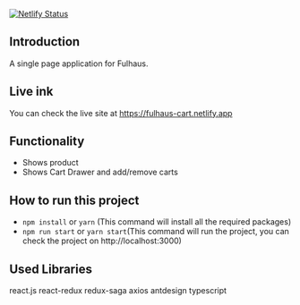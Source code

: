 [![Netlify Status](https://api.netlify.com/api/v1/badges/5f96e288-45dc-48aa-87d5-ca8f2de6edc3/deploy-status)](https://app.netlify.com/sites/fulhaus/deploys)

## Introduction

A single page application for Fulhaus.

## Live ink

You can check the live site at https://fulhaus-cart.netlify.app

## Functionality

- Shows product
- Shows Cart Drawer and add/remove carts

## How to run this project

- `npm install` or `yarn` (This command will install all the required packages)
- `npm run start` or `yarn start`(This command will run the project, you can check the project on http://localhost:3000)

## Used Libraries

react.js
react-redux
redux-saga
axios
antdesign
typescript
